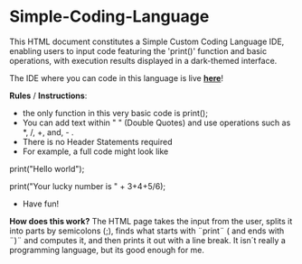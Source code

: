 # Simple-Coding-Language
 This HTML document constitutes a Simple Custom Coding Language IDE, enabling users to input code featuring the 'print()' function and basic operations, with execution results displayed in a dark-themed interface.

 The IDE where you can code in this language is live [**here**](https://ahujaesh.github.io/Simple-Coding-Language/)!

**Rules** / **Instructions**:
- the only function in this very basic code is print();
- You can add text within " " (Double Quotes) and use operations such as *, /, +, and, - .
- There is no Header Statements required
- For example, a full code might look like
  
print("Hello world");

print("Your lucky number is " + 3+4+5/6);
- Have fun!

**How does this work?**
The HTML page takes the input from the user, splits it into parts by semicolons (;), finds what starts with ¨print¨ ( and ends with ¨)¨ and computes it, and then prints it out with a line break. It isn´t really a programming language, but its good enough for me.
